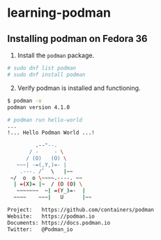 # learning-podman

## Installing podman on Fedora 36

1. Install the `podman` package.

```bash
# sudo dnf list podman
# sudo dnf install podman
```

2. Verify podman is installed and functioning.

```bash
$ podman -v
podman version 4.1.0

# podman run hello-world
...
!... Hello Podman World ...!

         .--"--.
       / -     - \
      / (O)   (O) \
   ~~~| -=(,Y,)=- |
    .---. /`  \   |~~
 ~/  o  o \~~~~.----. ~~
  | =(X)= |~  / (O (O) \
   ~~~~~~~  ~| =(Y_)=-  |
  ~~~~    ~~~|   U      |~~

Project:   https://github.com/containers/podman
Website:   https://podman.io
Documents: https://docs.podman.io
Twitter:   @Podman_io
```
